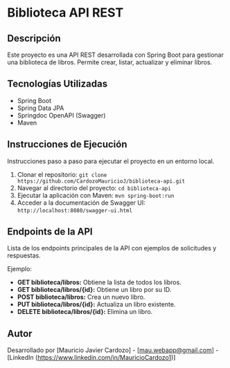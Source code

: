 # Biblioteca API REST

## Descripción

Este proyecto es una API REST desarrollada con Spring Boot para gestionar una biblioteca de libros. Permite crear, listar, actualizar y eliminar libros.

## Tecnologías Utilizadas

* Spring Boot
* Spring Data JPA
* Springdoc OpenAPI (Swagger)
* Maven

## Instrucciones de Ejecución

Instrucciones paso a paso para ejecutar el proyecto en un entorno local.

1.  Clonar el repositorio: `git clone https://github.com/CardozoMauricioJ/biblioteca-api.git`
2.  Navegar al directorio del proyecto: `cd biblioteca-api`
3.  Ejecutar la aplicación con Maven: `mvn spring-boot:run`
4.  Acceder a la documentación de Swagger UI: `http://localhost:8080/swagger-ui.html`

## Endpoints de la API

Lista de los endpoints principales de la API con ejemplos de solicitudes y respuestas.

Ejemplo:
* **GET biblioteca/libros:** Obtiene la lista de todos los libros.
* **GET biblioteca/libros/{id}:** Obtiene un libro por su ID.
* **POST biblioteca/libros:** Crea un nuevo libro.
* **PUT biblioteca/libros/{id}:** Actualiza un libro existente.
* **DELETE biblioteca/libros/{id}:** Elimina un libro.

## Autor

Desarrollado por [Mauricio Javier Cardozo] - [mau.webapp@gmail.com] - [LinkedIn (https://www.linkedin.com/in/MauricioCardozo1)]